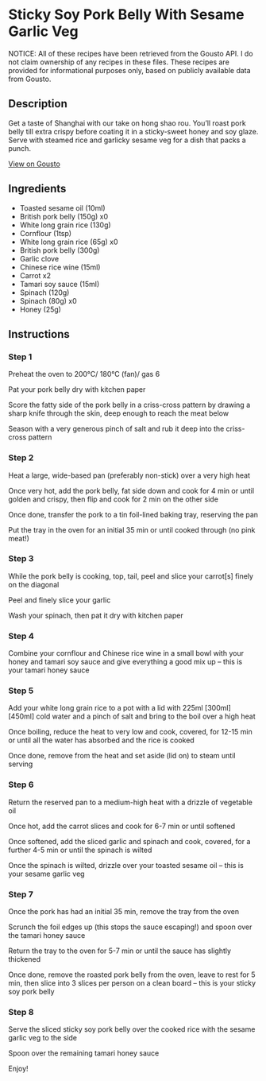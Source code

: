 # Sticky Soy Pork Belly With Sesame Garlic Veg

NOTICE: All of these recipes have been retrieved from the Gousto API. I do not claim ownership of any recipes in these files. These recipes are provided for informational purposes only, based on publicly available data from Gousto.

## Description

Get a taste of Shanghai with our take on hong shao rou. You’ll roast pork belly till extra crispy before coating it in a sticky-sweet honey and soy glaze. Serve with steamed rice and garlicky sesame veg for a dish that packs a punch.

[View on Gousto](https://www.gousto.co.uk/recipes/cookbook/sticky-soy-pork-belly-with-sesame-garlic-veg)

## Ingredients

- Toasted sesame oil (10ml)
- British pork belly (150g) x0
- White long grain rice (130g)
- Cornflour (1tsp)
- White long grain rice (65g) x0
- British pork belly (300g)
- Garlic clove
- Chinese rice wine (15ml)
- Carrot x2
- Tamari soy sauce (15ml)
- Spinach (120g)
- Spinach (80g) x0
- Honey (25g)

## Instructions


### Step 1

Preheat the oven to 200°C/ 180°C (fan)/ gas 6

Pat your pork belly dry with kitchen paper

Score the fatty side of the pork belly in a criss-cross pattern by drawing a sharp knife through the skin, deep enough to reach the meat below

Season with a very generous pinch of salt and rub it deep into the criss-cross pattern


### Step 2

Heat a large, wide-based pan (preferably non-stick) over a very high heat

Once very hot, add the pork belly, fat side down and cook for 4 min or until golden and crispy, then flip and cook for 2 min on the other side

Once done, transfer the pork to a tin foil-lined baking tray, reserving the pan

Put the tray in the oven for an initial 35 min or until cooked through (no pink meat!)


### Step 3

While the pork belly is cooking, top, tail, peel and slice your carrot[s] finely on the diagonal

Peel and finely slice your garlic

Wash your spinach, then pat it dry with kitchen paper


### Step 4

Combine your cornflour and Chinese rice wine in a small bowl with your honey and tamari soy sauce and give everything a good mix up – this is your tamari honey sauce


### Step 5

Add your white long grain rice to a pot with a lid with 225ml <span class="text-purple">[300ml]<span class="text-danger"> </span>[450ml]</span> cold water and a pinch of salt and bring to the boil over a high heat

Once boiling, reduce the heat to very low and cook, covered, for 12-15 min or until all the water has absorbed and the rice is cooked

Once done, remove from the heat and set aside (lid on) to steam until serving


### Step 6

Return the reserved pan to a medium-high heat with a drizzle of vegetable oil

Once hot, add the carrot slices and cook for 6-7 min or until softened

Once softened, add the sliced garlic and spinach and cook, covered, for a further 4-5 min or until the spinach is wilted

Once the spinach is wilted, drizzle over your toasted sesame oil – this is your sesame garlic veg


### Step 7

Once the pork has had an initial 35 min, remove the tray from the oven

Scrunch the foil edges up (this stops the sauce escaping!) and spoon over the tamari honey sauce

Return the tray to the oven for 5-7 min or until the sauce has slightly thickened

Once done, remove the roasted pork belly from the oven, leave to rest for 5 min, then slice into 3 slices per person on a clean board – this is your sticky soy pork belly

### Step 8

Serve the sliced sticky soy pork belly over the cooked rice with the sesame garlic veg to the side

Spoon over the remaining tamari honey sauce

Enjoy!

